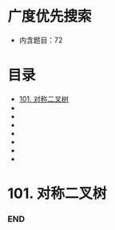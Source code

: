# 广度优先搜索
- 内含题目：72

# 目录
<!-- GFM-TOC -->
* [101. 对称二叉树](#101-对称二叉树)
* []()
* []()
* []()
* []()
* []()
* []()
* []()
<!-- GFM-TOC -->



# 101. 对称二叉树




### END
